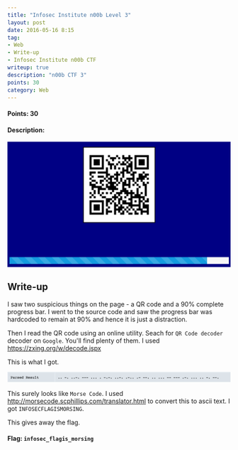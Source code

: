 ```yaml
---
title: "Infosec Institute n00b Level 3"
layout: post
date: 2016-05-16 8:15
tag:
- Web
- Write-up
- Infosec Institute n00b CTF
writeup: true
description: "n00b CTF 3"
points: 30
category: Web
---
```


#### Points: 30

#### Description:

![Level 3 Description](/assets/images/infosecInstin00b/qr3.png)

## Write-up

I saw two suspicious things on the page - a QR code and a 90% complete progress bar. I went to the source code and saw the progress bar was hardcoded to remain at 90% and hence it is just a distraction.

Then I read the QR code using an online utility. Seach for `QR Code decoder` decoder on `Google`. You'll find plenty of them. I used <https://zxing.org/w/decode.jspx>

This is what I got.

![Decoded QR](/assets/images/infosecInstin00b/decoded_qr3.png)

This surely looks like `Morse Code`. I used <http://morsecode.scphillips.com/translator.html> to convert this to ascii text.
I got `INFOSECFLAGISMORSING`.

This gives away the flag.

#### Flag: `infosec_flagis_morsing`
